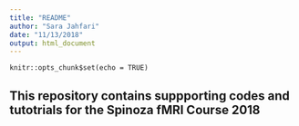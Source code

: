 ```yaml
---
title: "README"
author: "Sara Jahfari"
date: "11/13/2018"
output: html_document
---
```


```{r setup, include=FALSE}
knitr::opts_chunk$set(echo = TRUE)
```

## This repository contains suppporting codes and tutotrials for the Spinoza fMRI Course 2018

